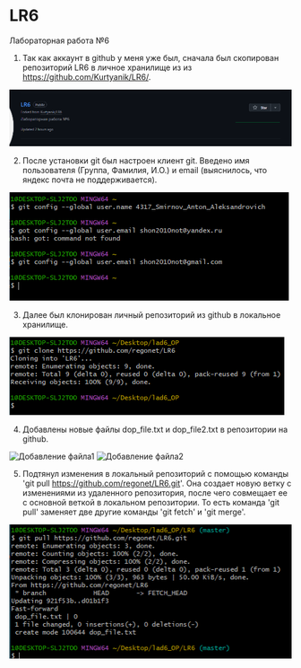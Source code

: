 # LR6
Лабораторная работа №6

1) Так как аккаунт в github у меня уже был, сначала был скопирован репозиторий LR6 в личное хранилище из из
https://github.com/Kurtyanik/LR6/.

![Скопированный репозиторий](</Скриншоты/Снимок экрана 2024-11-10 010547.png>)

2) После установки git был настроен клиент git. Введено имя пользователя (Группа,
Фамилия, И.О.) и email (выяснилось, что яндекс почта не поддерживается).

![Настройка клиента git](</Скриншоты/Снимок экрана 2024-11-09 151920.png>)

3) Далее был клонирован личный репозиторий из github в локальное хранилище.

![Клонирование реппозитория в локальное хранилище](</Скриншоты/Снимок экрана 2024-11-09 152854.png>)

4) Добавлены новые файлы dop_file.txt и dop_file2.txt в репозитории на github. 

![Добавление файла1](<Снимок экрана 2024-11-09 154523.png>)
![Добавление файла2](<Снимок экрана 2024-11-09 154504.png>)

5) Подтянул изменения в локальный репозиторий с помощью команды 'git pull https://github.com/regonet/LR6.git'. Она создает новую ветку с изменениями из удаленного репозитория, после чего совмещает ее с основной веткой в локальном репозитории. То есть команда 'git pull' заменяет две другие команды 'git fetch' и 'git merge'.

![Подтянул изменения из удаленного репозитория](</Скриншоты/Снимок экрана 2024-11-09 160039.png>)